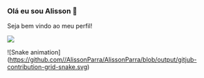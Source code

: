 ### Olá eu sou Alisson 🤙 
Seja bem vindo ao meu perfil!

<div>
<a href= "https://www.linkedin.com/in/alisson-santana-parra-b39709128/"taget="_blank"><img src="https://img.shields.io/badge/LinkedIn-0077B5?style=for-the-badge&logo=linkedin&logoColor=white" taget="_blank"><a/>
  
  ![Snake animation] (https://github.com//AlissonParra/AlissonParra/blob/output/gitjub-contribution-grid-snake.svg)
<div/>



